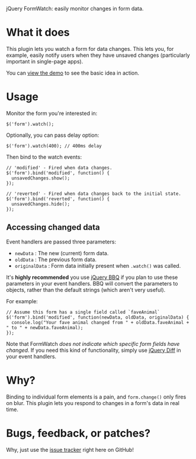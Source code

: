 jQuery FormWatch: easily monitor changes in form data.

What it does
============

This plugin lets you watch a form for data changes. This lets you, for example, easily notify users when they have unsaved changes (particularly important in single-page apps).

You can [view the demo](http://dl.dropbox.com/u/780754/jQuery-FormWatch/demo/index.html) to see the basic idea in action.

Usage
=====

Monitor the form you're interested in:

    $('form').watch();
    
Optionally, you can pass delay option:

    $('form').watch(400); // 400ms delay

Then bind to the watch events:

    // 'modified' - Fired when data changes.
    $('form').bind('modified', function() {
      unsavedChanges.show();
    });
  
    // 'reverted' - Fired when data changes back to the initial state.
    $('form').bind('reverted', function() {
      unsavedChanges.hide();
    });

Accessing changed data
----------------------
    
Event handlers are passed three parameters:

* `newData` : The new (current) form data.
* `oldData` : The previous form data.
* `originalData` : Form data initially present when `.watch()` was called.

It's **highly recommended** you use [jQuery BBQ](https://github.com/cowboy/jquery-bbq/) if you plan to use these parameters in your event handlers. BBQ will convert the parameters to objects, rather than the default strings (which aren't very useful).

For example:
  
    // Assume this form has a single field called `faveAnimal`
    $('form').bind('modified', function(newData, oldData, originalData) {
      console.log("Your fave animal changed from " + oldData.faveAnimal + " to " + newData.faveAnimal);
    });
  
Note that FormWatch *does not indicate which specific form fields have changed.* If you need this kind of functionality, simply use [jQuery Diff](http://plugins.jquery.com/project/jquery-diff) in your event handlers.

Why?
====

Binding to individual form elements is a pain, and `form.change()` only fires on blur. This plugin lets you respond to changes in a form's data in real time.

Bugs, feedback, or patches?
===========================

Why, just use the [issue tracker](https://github.com/kylefox/jQuery-FormWatch/issues) right here on GitHub!
